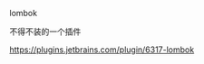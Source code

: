 lombok

不得不装的一个插件

https://plugins.jetbrains.com/plugin/6317-lombok




































































